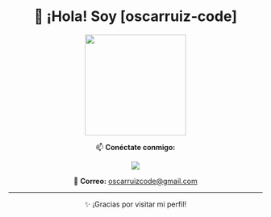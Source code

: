 <div align="center">
  <h1>👋 ¡Hola! Soy [oscarruiz-code]</h1>

  <img src="https://media.giphy.com/media/Wn74RUT0vjnoU98Hnt/giphy.gif" width="200"/>

  <p>📫 <strong>Conéctate conmigo:</strong></p>

  <p>
    <a href="https://www.linkedin.com/in/%C3%B3scar-ruiz-rosa-78b520245/">
      <img src="https://img.shields.io/badge/LinkedIn-0A66C2?style=flat&logo=linkedin&logoColor=white"/>
    </a>
  </p>
  
  <p>📧 <strong>Correo:</strong> <a href="mailto:oscarruizcode@gmail.com">oscarruizcode@gmail.com</a></p>

  <hr/>

  <p>✨ ¡Gracias por visitar mi perfil!</p>
</div>
